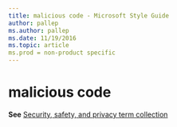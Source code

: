 ```yaml
---
title: malicious code - Microsoft Style Guide
author: pallep
ms.author: pallep
ms.date: 11/19/2016
ms.topic: article
ms.prod = non-product specific
---
```


# malicious code

**See** [Security, safety, and privacy term collection](/style-guide/a-z-word-list-term-collections/term-collections/security-safety-privacy-terms)
